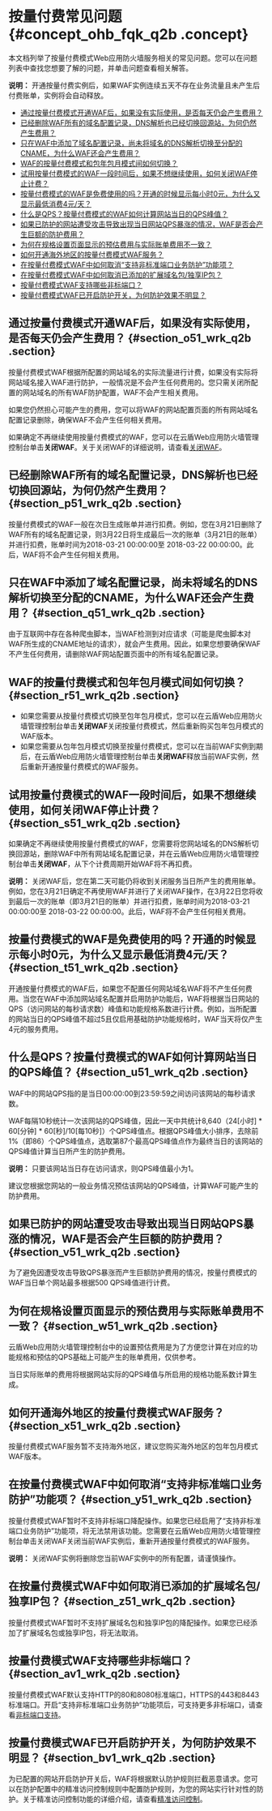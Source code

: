 # 按量付费常见问题 {#concept_ohb_fqk_q2b .concept}

本文档列举了按量付费模式Web应用防火墙服务相关的常见问题。您可以在问题列表中查找您想要了解的问题，并单击问题查看相关解答。

**说明：** 开通按量付费实例后，如果WAF实例连续五天不存在业务流量且未产生后付费账单，实例将会自动释放。

-   [通过按量付费模式开通WAF后，如果没有实际使用，是否每天仍会产生费用？](#)
-   [已经删除WAF所有的域名配置记录，DNS解析也已经切换回源站，为何仍然产生费用？](#)
-   [只在WAF中添加了域名配置记录，尚未将域名的DNS解析切换至分配的CNAME，为什么WAF还会产生费用？](#)
-   [WAF的按量付费模式和包年包月模式间如何切换？](#)
-   [试用按量付费模式的WAF一段时间后，如果不想继续使用，如何关闭WAF停止计费？](#)
-   [按量付费模式的WAF是免费使用的吗？开通的时候显示每小时0元，为什么又显示最低消费4元/天？](#)
-   [什么是QPS？按量付费模式的WAF如何计算网站当日的QPS峰值？](#)
-   [如果已防护的网站遭受攻击导致出现当日网站QPS暴涨的情况，WAF是否会产生巨额的防护费用？](#)
-   [为何在规格设置页面显示的预估费用与实际账单费用不一致？](#)
-   [如何开通海外地区的按量付费模式WAF服务？](#)
-   [在按量付费模式WAF中如何取消“支持非标准端口业务防护”功能项？](#)
-   [在按量付费模式WAF中如何取消已添加的扩展域名包/独享IP包？](#)
-   [按量付费模式WAF支持哪些非标端口？](#)
-   [按量付费模式WAF已开启防护开关，为何防护效果不明显？](#)

## 通过按量付费模式开通WAF后，如果没有实际使用，是否每天仍会产生费用？ {#section_o51_wrk_q2b .section}

按量付费模式WAF根据所配置的网站域名的实际流量进行计费，如果没有实际将网站域名接入WAF进行防护，一般情况是不会产生任何费用的。您只需关闭所配置的网站域名的所有WAF防护配置，WAF不会产生相关费用。

如果您仍然担心可能产生的费用，您可以将WAF的网站配置页面的所有网站域名配置记录删除，确保WAF不会产生任何相关费用。

如果确定不再继续使用按量付费模式的WAF，您可以在云盾Web应用防火墙管理控制台单击**关闭WAF**。关于关闭WAF的详细说明，请查看[关闭WAF](../../../../cn.zh-CN/用户指南/设置/关闭WAF.md#)。

## 已经删除WAF所有的域名配置记录，DNS解析也已经切换回源站，为何仍然产生费用？ {#section_p51_wrk_q2b .section}

按量付费模式的WAF一般在次日生成账单并进行扣费。例如，您在3月21日删除了WAF所有的域名配置记录，则3月22日将生成最后一次的账单（3月21日的账单）并进行扣费，账单时间为2018-03-21 00:00:00至 2018-03-22 00:00:00。此后，WAF将不会产生任何相关费用。

## 只在WAF中添加了域名配置记录，尚未将域名的DNS解析切换至分配的CNAME，为什么WAF还会产生费用？ {#section_q51_wrk_q2b .section}

由于互联网中存在各种爬虫脚本，当WAF检测到对应请求（可能是爬虫脚本对WAF所生成的CNAME地址的请求），就会产生费用。因此，如果您想要确保WAF不产生任何费用，请删除WAF网站配置页面中的所有域名配置记录。

## WAF的按量付费模式和包年包月模式间如何切换？ {#section_r51_wrk_q2b .section}

-   如果您需要从按量付费模式切换至包年包月模式，您可以在云盾Web应用防火墙管理控制台单击**关闭WAF**关闭按量付费模式，然后重新购买包年包月模式的WAF版本。
-   如果您需要从包年包月模式切换至按量付费模式，您可以在当前WAF实例到期后，在云盾Web应用防火墙管理控制台单击**关闭WAF**释放当前WAF实例，然后重新开通按量付费模式的WAF服务。

## 试用按量付费模式的WAF一段时间后，如果不想继续使用，如何关闭WAF停止计费？ {#section_s51_wrk_q2b .section}

如果确定不再继续使用按量付费模式的WAF，您需要将您网站域名的DNS解析切换回源站，删除WAF中所有网站域名配置记录，并在云盾Web应用防火墙管理控制台单击**关闭WAF**，从下个计费周期开始WAF将不再扣费。

**说明：** 关闭WAF后，您在第二天可能仍将收到关闭服务当日所产生的费用账单。例如，您在3月21日确定不再使用WAF并进行了关闭WAF操作，在3月22日您将收到最后一次的账单（即3月21日的账单）并进行扣费，账单时间为2018-03-21 00:00:00至 2018-03-22 00:00:00。此后，WAF将不会产生任何相关费用。

## 按量付费模式的WAF是免费使用的吗？开通的时候显示每小时0元，为什么又显示最低消费4元/天？ {#section_t51_wrk_q2b .section}

开通按量付费模式的WAF后，如果您不配置任何网站域名WAF将不产生任何费用。当您在WAF中添加网站域名配置并启用防护功能后，WAF将根据当日网站的QPS（访问网站的每秒请求数）峰值和功能规格系数进行计费。例如，当所配置的网站当日的QPS峰值不超过5且仅启用基础防护功能规格时，WAF当天将仅产生4元的服务费用。

## 什么是QPS？按量付费模式的WAF如何计算网站当日的QPS峰值？ {#section_u51_wrk_q2b .section}

WAF中的网站QPS指的是当日00:00:00到23:59:59之间访问该网站的每秒请求数。

WAF每隔10秒统计一次该网站的QPS峰值，因此一天中共统计8,640（24\[小时\] \* 60\[分钟\] \* 60\[秒\]/10\[每10秒\]）个QPS峰值点。根据QPS峰值大小排序，去除前1%（即86）个QPS峰值点，选取第87个最高QPS峰值点作为最终当日的该网站的QPS峰值计算当日所产生的防护费用。

**说明：** 只要该网站当日存在访问请求，则QPS峰值最小为1。

建议您根据您网站的一般业务情况预估该网站的QPS峰值，计算WAF可能产生的防护费用。

## 如果已防护的网站遭受攻击导致出现当日网站QPS暴涨的情况，WAF是否会产生巨额的防护费用？ {#section_v51_wrk_q2b .section}

为了避免因遭受攻击导致QPS暴涨而产生巨额防护费用的情况，按量付费模式的WAF当日单个网站最多根据500 QPS峰值进行计费。

## 为何在规格设置页面显示的预估费用与实际账单费用不一致？ {#section_w51_wrk_q2b .section}

云盾Web应用防火墙管理控制台中的设置预估费用是为了方便您计算在对应的功能规格和预估的QPS基础上可能产生的账单费用，仅供参考。

当日实际账单的费用将根据网站实际的QPS峰值与所启用的规格功能系数计算生成。

## 如何开通海外地区的按量付费模式WAF服务？ {#section_x51_wrk_q2b .section}

按量付费模式WAF服务暂不支持海外地区，建议您购买海外地区的包年包月模式WAF版本。

## 在按量付费模式WAF中如何取消“支持非标准端口业务防护”功能项？ {#section_y51_wrk_q2b .section}

按量付费模式WAF暂时不支持非标端口降配操作。如果您已经启用了“支持非标准端口业务防护”功能项，将无法禁用该功能。您需要在云盾Web应用防火墙管理控制台单击关闭WAF关闭当前WAF实例后，重新开通按量付费模式的WAF服务。

**说明：** 关闭WAF实例将删除您当前WAF实例中的所有配置，请谨慎操作。

## 在按量付费模式WAF中如何取消已添加的扩展域名包/独享IP包？ {#section_z51_wrk_q2b .section}

按量付费模式WAF暂时不支持扩展域名包和独享IP包的降配操作。如果您已经添加了扩展域名包或独享IP包，将无法取消。

## 按量付费模式WAF支持哪些非标端口？ {#section_av1_wrk_q2b .section}

按量付费模式WAF默认支持HTTP的80和8080标准端口，HTTPS的443和8443标准端口。开启“支持非标准端口业务防护”功能项后，可支持更多非标端口，请查看[非标端口支持](../../../../cn.zh-CN/用户指南/使用DNS配置模式接入WAF/非标端口支持.md#)。

## 按量付费模式WAF已开启防护开关，为何防护效果不明显？ {#section_bv1_wrk_q2b .section}

为已配置的网站开启防护开关后，WAF将根据默认防护规则拦截恶意请求。您可以在防护配置中的精准访问控制规则中配置防护规则，为您的网站实行针对性的防护。关于精准访问控制功能的详细介绍，请查看[精准访问控制](../../../../cn.zh-CN/用户指南/防护配置/精准访问控制.md#)。

